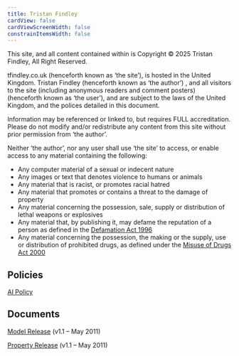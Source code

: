 ```yaml
---
title: Tristan Findley
cardView: false
cardViewScreenWidth: false
constrainItemsWidth: false
---
```


This site, and all content contained within is Copyright © 2025 Tristan Findley, All Right Reserved.

tfindley.co.uk (henceforth known as ‘the site’), is hosted in the United Kingdom. Tristan Findley (henceforth known as ‘the author’) , and all visitors to the site (including anonymous readers and comment posters) (henceforth known as ‘the user’), and are subject to the laws of the United Kingdom, and the polices detailed in this document.

Information may be referenced or linked to, but requires FULL accreditation. Please do not modify and/or redistribute any content from this site without prior permission from ‘the author’.

Neither ‘the author’, nor any user shall use ‘the site’ to access, or enable access to any material containing the following:

- Any computer material of a sexual or indecent nature
- Any images or text that denotes violence to humans or animals
- Any material that is racist, or promotes racial hatred
- Any material that promotes or contains a threat to the damage of property
- Any material concerning the possession, sale, supply or distribution of lethal weapons or explosives
- Any material that, by publishing it, may defame the reputation of a person as defined in the [Defamation Act 1996](http://www.opsi.gov.uk/Acts/acts1996/plain/ukpga_19960031_en_1)
- Any material concerning the possession, the making or the supply, use or distribution of prohibited drugs, as defined under the [Misuse of Drugs Act 2000](http://www.opsi.gov.uk/si/si2001/20013998.htm_)

## Policies

[AI Policy](ai)

## Documents

[Model Release](model_release.pdf) (v1.1 – May 2011)

[Property Release](property_release.pdf) (v1.1 – May 2011)